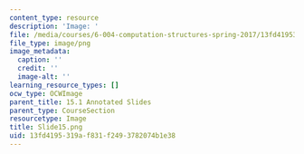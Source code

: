 ```yaml
---
content_type: resource
description: 'Image: '
file: /media/courses/6-004-computation-structures-spring-2017/13fd4195319af831f2493782074b1e38_Slide15.png
file_type: image/png
image_metadata:
  caption: ''
  credit: ''
  image-alt: ''
learning_resource_types: []
ocw_type: OCWImage
parent_title: 15.1 Annotated Slides
parent_type: CourseSection
resourcetype: Image
title: Slide15.png
uid: 13fd4195-319a-f831-f249-3782074b1e38
---
```

